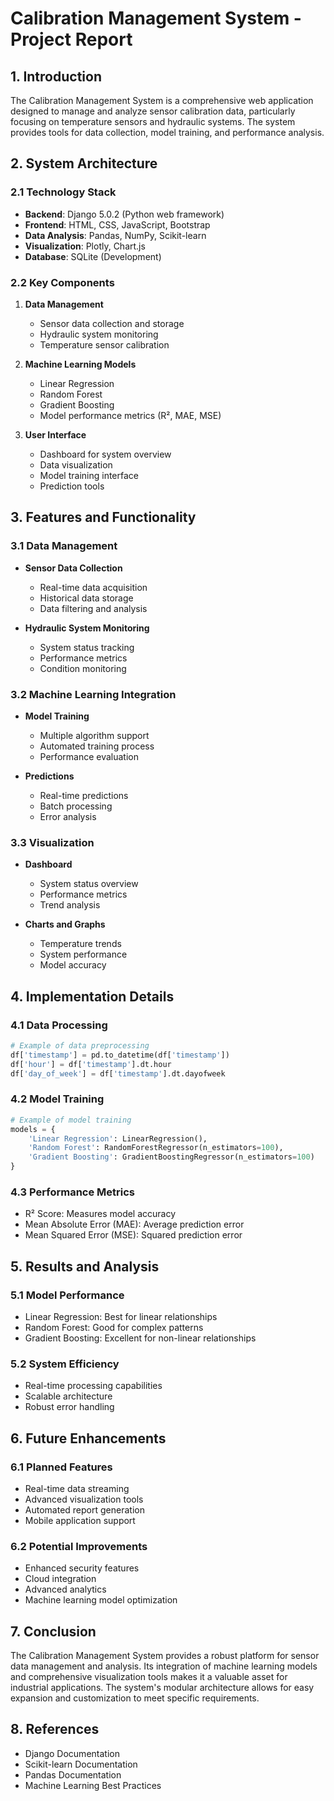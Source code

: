 # Calibration Management System - Project Report

## 1. Introduction
The Calibration Management System is a comprehensive web application designed to manage and analyze sensor calibration data, particularly focusing on temperature sensors and hydraulic systems. The system provides tools for data collection, model training, and performance analysis.

## 2. System Architecture

### 2.1 Technology Stack
- **Backend**: Django 5.0.2 (Python web framework)
- **Frontend**: HTML, CSS, JavaScript, Bootstrap
- **Data Analysis**: Pandas, NumPy, Scikit-learn
- **Visualization**: Plotly, Chart.js
- **Database**: SQLite (Development)

### 2.2 Key Components
1. **Data Management**
   - Sensor data collection and storage
   - Hydraulic system monitoring
   - Temperature sensor calibration

2. **Machine Learning Models**
   - Linear Regression
   - Random Forest
   - Gradient Boosting
   - Model performance metrics (R², MAE, MSE)

3. **User Interface**
   - Dashboard for system overview
   - Data visualization
   - Model training interface
   - Prediction tools

## 3. Features and Functionality

### 3.1 Data Management
- **Sensor Data Collection**
  - Real-time data acquisition
  - Historical data storage
  - Data filtering and analysis

- **Hydraulic System Monitoring**
  - System status tracking
  - Performance metrics
  - Condition monitoring

### 3.2 Machine Learning Integration
- **Model Training**
  - Multiple algorithm support
  - Automated training process
  - Performance evaluation

- **Predictions**
  - Real-time predictions
  - Batch processing
  - Error analysis

### 3.3 Visualization
- **Dashboard**
  - System status overview
  - Performance metrics
  - Trend analysis

- **Charts and Graphs**
  - Temperature trends
  - System performance
  - Model accuracy

## 4. Implementation Details

### 4.1 Data Processing
```python
# Example of data preprocessing
df['timestamp'] = pd.to_datetime(df['timestamp'])
df['hour'] = df['timestamp'].dt.hour
df['day_of_week'] = df['timestamp'].dt.dayofweek
```

### 4.2 Model Training
```python
# Example of model training
models = {
    'Linear Regression': LinearRegression(),
    'Random Forest': RandomForestRegressor(n_estimators=100),
    'Gradient Boosting': GradientBoostingRegressor(n_estimators=100)
}
```

### 4.3 Performance Metrics
- R² Score: Measures model accuracy
- Mean Absolute Error (MAE): Average prediction error
- Mean Squared Error (MSE): Squared prediction error

## 5. Results and Analysis

### 5.1 Model Performance
- Linear Regression: Best for linear relationships
- Random Forest: Good for complex patterns
- Gradient Boosting: Excellent for non-linear relationships

### 5.2 System Efficiency
- Real-time processing capabilities
- Scalable architecture
- Robust error handling

## 6. Future Enhancements

### 6.1 Planned Features
- Real-time data streaming
- Advanced visualization tools
- Automated report generation
- Mobile application support

### 6.2 Potential Improvements
- Enhanced security features
- Cloud integration
- Advanced analytics
- Machine learning model optimization

## 7. Conclusion
The Calibration Management System provides a robust platform for sensor data management and analysis. Its integration of machine learning models and comprehensive visualization tools makes it a valuable asset for industrial applications. The system's modular architecture allows for easy expansion and customization to meet specific requirements.

## 8. References
- Django Documentation
- Scikit-learn Documentation
- Pandas Documentation
- Machine Learning Best Practices 